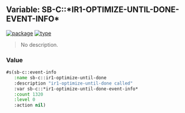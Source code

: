 ## Variable: SB-C::\*IR1-OPTIMIZE-UNTIL-DONE-EVENT-INFO\*
[![package](https://img.shields.io/badge/Package-SB--C-5f9ea0.svg?style=social&colorA=999999)](../) [![type](https://img.shields.io/badge/Type-Variable-5f9ea0.svg?style=social&colorA=999999)](../#variable) 

> No description.

### Value
```cl
#s(sb-c::event-info
   :name sb-c::ir1-optimize-until-done
   :description "ir1-optimize-until-done called"
   :var sb-c::*ir1-optimize-until-done-event-info*
   :count 1320
   :level 0
   :action nil)
```
